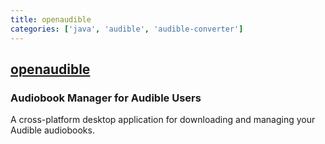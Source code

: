 ```yaml
---
title: openaudible
categories: ['java', 'audible', 'audible-converter']
---
```

## [openaudible](https://github.com/openaudible/openaudible)

### Audiobook Manager for Audible Users

A cross-platform desktop application for downloading and managing your Audible audiobooks.
